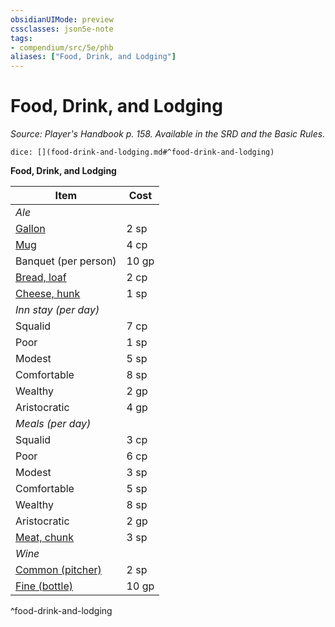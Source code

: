 ```yaml
---
obsidianUIMode: preview
cssclasses: json5e-note
tags:
- compendium/src/5e/phb
aliases: ["Food, Drink, and Lodging"]
---
```

# Food, Drink, and Lodging
*Source: Player's Handbook p. 158. Available in the SRD and the Basic Rules.* 

`dice: [](food-drink-and-lodging.md#^food-drink-and-lodging)`

**Food, Drink, and Lodging**

| Item | Cost |
|------|------|
| *Ale* |  |
| [Gallon](/compendium/items/ale-gallon.md) | 2 sp |
| [Mug](/compendium/items/ale-mug.md) | 4 cp |
| Banquet (per person) | 10 gp |
| [Bread, loaf](/compendium/items/loaf-of-bread.md) | 2 cp |
| [Cheese, hunk](/compendium/items/hunk-of-cheese.md) | 1 sp |
| *Inn stay (per day)* |  |
| Squalid | 7 cp |
| Poor | 1 sp |
| Modest | 5 sp |
| Comfortable | 8 sp |
| Wealthy | 2 gp |
| Aristocratic | 4 gp |
| *Meals (per day)* |  |
| Squalid | 3 cp |
| Poor | 6 cp |
| Modest | 3 sp |
| Comfortable | 5 sp |
| Wealthy | 8 sp |
| Aristocratic | 2 gp |
| [Meat, chunk](/compendium/items/chunk-of-meat.md) | 3 sp |
| *Wine* |  |
| [Common (pitcher)](/compendium/items/common-wine-pitcher.md) | 2 sp |
| [Fine (bottle)](/compendium/items/fine-wine-bottle.md) | 10 gp |
^food-drink-and-lodging